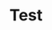 ---
title: "Test"
pass_percentage: 70
type: "test"
questions:
  - id: "q1"
    text: "What is the primary service mesh technology covered in this course?"
    type: "single-answer"
    marks: 2
    options:
      - id: "a"
        text: "Linkerd"
      - id: "b"
        text: "Istio"
        is_correct: true
      - id: "c"
        text: "Consul Connect"
      - id: "d"
        text: "Envoy Proxy"
  - id: "q2"
    text: "What are the main learning outcomes of this Istio course?"
    type: "multiple-answers"
    marks: 2
    options:
      - id: "a"
        text: "Set up a service mesh"
        is_correct: true
      - id: "b"
        text: "Deploy applications using service mesh"
        is_correct: true
      - id: "c"
        text: "Database optimization"
  - id: "q3"
    text: "What cloud native management plane is used in this course?"
    type: "short-answer" 
    marks: 2
    correct_answer: "Meshery" 
---